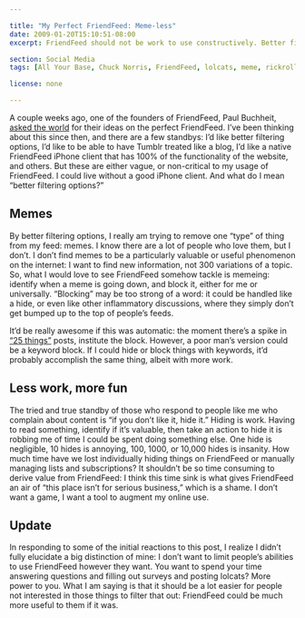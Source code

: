 ```yaml
---

title: "My Perfect FriendFeed: Meme-less"
date: 2009-01-20T15:10:51-08:00
excerpt: FriendFeed should not be work to use constructively. Better filtering tools, and more predictive tools, would elevate FriendFeed beyond the goof-off place it is today.

section: Social Media
tags: [All Your Base, Chuck Norris, FriendFeed, lolcats, meme, rickroll, commentary]

license: none

---
```


A couple weeks ago, one of the founders of FriendFeed, Paul Buchheit, [asked the world][1] for their ideas on the perfect FriendFeed. I’ve been thinking about this since then, and there are a few standbys: I’d like better filtering options, I’d like to be able to have Tumblr treated like a blog, I’d like a native FriendFeed iPhone client that has 100% of the functionality of the website, and others. But these are either vague, or non-critical to my usage of FriendFeed. I could live without a good iPhone client. And what do I mean “better filtering options?”

## Memes

By better filtering options, I really am trying to remove one “type” of thing from my feed: memes. I know there are a lot of people who love them, but I don’t. I don’t find memes to be a particularly valuable or useful phenomenon on the internet: I want to find new information, not 300 variations of a topic. So, what I would love to see FriendFeed somehow tackle is memeing: identify when a meme is going down, and block it, either for me or universally. “Blocking” may be too strong of a word: it could be handled like a hide, or even like other inflammatory discussions, where they simply don’t get bumped up to the top of people’s feeds.

It’d be really awesome if this was automatic: the moment there’s a spike in [“25 things”][2] posts, institute the block. However, a poor man’s version could be a keyword block. If I could hide or block things with keywords, it’d probably accomplish the same thing, albeit with more work.

## Less work, more fun

The tried and true standby of those who respond to people like me who complain about content is “if you don’t like it, hide it.” Hiding is work. Having to read something, identify if it’s valuable, then take an action to hide it is robbing me of time I could be spent doing something else. One hide is negligible, 10 hides is annoying, 100, 1000, or 10,000 hides is insanity. How much time have we lost individually hiding things on FriendFeed or manually managing lists and subscriptions? It shouldn’t be so time consuming to derive value from FriendFeed: I think this time sink is what gives FriendFeed an air of “this place isn’t for serious business,” which is a shame. I don’t want a game, I want a tool to augment my online use.

## Update

In responding to some of the initial reactions to this post, I realize I didn’t fully elucidate a big distinction of mine: I don’t want to limit people’s abilities to use FriendFeed however they want. You want to spend your time answering questions and filling out surveys and posting lolcats? More power to you. What I am saying is that it should be a lot easier for people not interested in those things to filter that out: FriendFeed could be much more useful to them if it was.

[1]: http://paulbuchheit.blogspot.com/2009/01/overnight-success-takes-long-time.html "Overnight success takes a long time"
[2]: http://friendfeed.com/search?q=%2225+things%22 "FriendFeed search for “25 things”"
